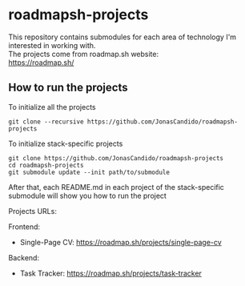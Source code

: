 # roadmapsh-projects
This repository contains submodules for each area of technology I'm interested in working with.<br>
The projects come from roadmap.sh website:<br>
https://roadmap.sh/

## How to run the projects
To initialize all the projects
```
git clone --recursive https://github.com/JonasCandido/roadmapsh-projects
```

To initialize stack-specific projects

```
git clone https://github.com/JonasCandido/roadmapsh-projects
cd roadmapsh-projects
git submodule update --init path/to/submodule
```

After that, each README.md in each project of the stack-specific submodule will show you how to run the project

Projects URLs:<br>

Frontend:
 - Single-Page CV: https://roadmap.sh/projects/single-page-cv

Backend:
 - Task Tracker: https://roadmap.sh/projects/task-tracker
